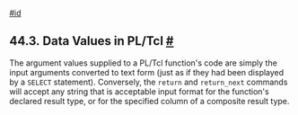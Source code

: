 [#id](#PLTCL-DATA)

## 44.3. Data Values in PL/Tcl [#](#PLTCL-DATA)

The argument values supplied to a PL/Tcl function's code are simply the input arguments converted to text form (just as if they had been displayed by a `SELECT` statement). Conversely, the `return` and `return_next` commands will accept any string that is acceptable input format for the function's declared result type, or for the specified column of a composite result type.
